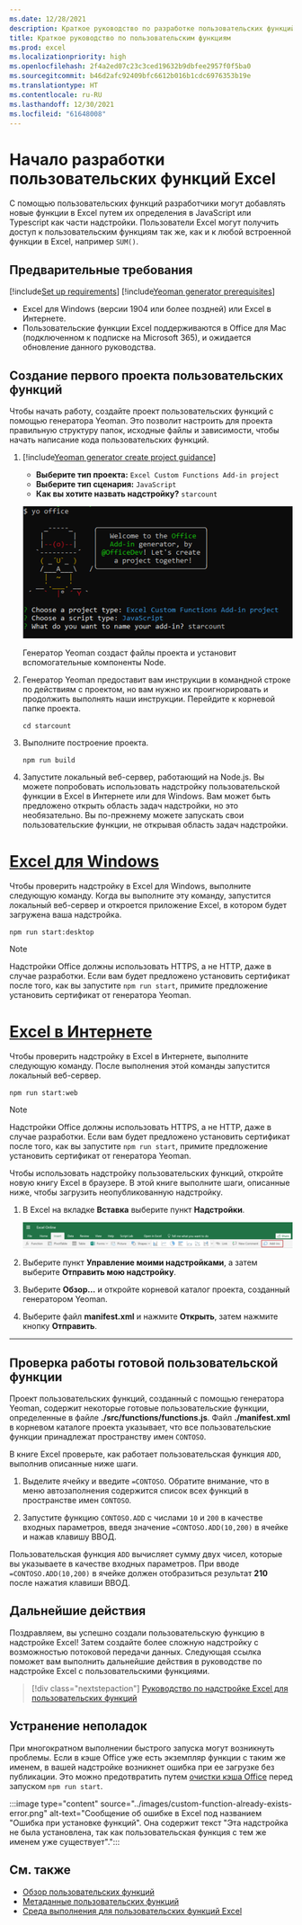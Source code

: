 ```yaml
---
ms.date: 12/28/2021
description: Краткое руководство по разработке пользовательских функций в Excel.
title: Краткое руководство по пользовательским функциям
ms.prod: excel
ms.localizationpriority: high
ms.openlocfilehash: 2f4a2ed07c23c3ced19632b9dbfee2957f0f5ba0
ms.sourcegitcommit: b46d2afc92409bfc6612b016b1cdc6976353b19e
ms.translationtype: HT
ms.contentlocale: ru-RU
ms.lasthandoff: 12/30/2021
ms.locfileid: "61648008"
---
```

# <a name="get-started-developing-excel-custom-functions"></a>Начало разработки пользовательских функций Excel

С помощью пользовательских функций разработчики могут добавлять новые функции в Excel путем их определения в JavaScript или Typescript как части надстройки. Пользователи Excel могут получить доступ к пользовательским функциям так же, как и к любой встроенной функции в Excel, например `SUM()`.

## <a name="prerequisites"></a>Предварительные требования

[!include[Set up requirements](../includes/set-up-dev-environment-beforehand.md)]
[!include[Yeoman generator prerequisites](../includes/quickstart-yo-prerequisites.md)]

- Excel для Windows (версии 1904 или более поздней) или Excel в Интернете.
- Пользовательские функции Excel поддерживаются в Office для Mac (подключенном к подписке на Microsoft 365), и ожидается обновление данного руководства.

## <a name="build-your-first-custom-functions-project"></a>Создание первого проекта пользовательских функций

Чтобы начать работу, создайте проект пользовательских функций с помощью генератора Yeoman. Это позволит настроить для проекта правильную структуру папок, исходные файлы и зависимости, чтобы начать написание кода пользовательских функций.

1. [!include[Yeoman generator create project guidance](../includes/yo-office-command-guidance.md)]

    - **Выберите тип проекта:** `Excel Custom Functions Add-in project`
    - **Выберите тип сценария:** `JavaScript`
    - **Как вы хотите назвать надстройку?** `starcount`

    ![Снимок экрана: интерфейс командной строки генератора Yeoman надстроек Office, запрашивающий проекты пользовательских функций.](../images/starcountPrompt.png)

    Генератор Yeoman создаст файлы проекта и установит вспомогательные компоненты Node.

1. Генератор Yeoman предоставит вам инструкции в командной строке по действиям с проектом, но вам нужно их проигнорировать и продолжить выполнять наши инструкции. Перейдите к корневой папке проекта.

    ```command&nbsp;line
    cd starcount
    ```

1. Выполните построение проекта.

    ```command&nbsp;line
    npm run build
    ```

1. Запустите локальный веб-сервер, работающий на Node.js. Вы можете попробовать использовать надстройку пользовательской функции в Excel в Интернете или для Windows. Вам может быть предложено открыть область задач надстройки, но это необязательно. Вы по-прежнему можете запускать свои пользовательские функции, не открывая область задач надстройки.

# <a name="excel-on-windows"></a>[Excel для Windows](#tab/excel-windows)

Чтобы проверить надстройку в Excel для Windows, выполните следующую команду. Когда вы выполните эту команду, запустится локальный веб-сервер и откроется приложение Excel, в котором будет загружена ваша надстройка.

```command&nbsp;line
npm run start:desktop
```

> [!NOTE]
> Надстройки Office должны использовать HTTPS, а не HTTP, даже в случае разработки. Если вам будет предложено установить сертификат после того, как вы запустите `npm run start`, примите предложение установить сертификат от генератора Yeoman.
    
# <a name="excel-on-the-web"></a>[Excel в Интернете](#tab/excel-online)

Чтобы проверить надстройку в Excel в Интернете, выполните следующую команду. После выполнения этой команды запустится локальный веб-сервер.

```command&nbsp;line
npm run start:web
```

> [!NOTE]
> Надстройки Office должны использовать HTTPS, а не HTTP, даже в случае разработки. Если вам будет предложено установить сертификат после того, как вы запустите `npm run start`, примите предложение установить сертификат от генератора Yeoman.

Чтобы использовать надстройку пользовательских функций, откройте новую книгу Excel в браузере. В этой книге выполните шаги, описанные ниже, чтобы загрузить неопубликованную надстройку.

1. В Excel на вкладке **Вставка** выберите пункт **Надстройки**.

   ![Снимок экрана: лента "Вставка" в Excel в Интернете с выделенной кнопкой "Мои надстройки".](../images/excel-cf-online-register-add-in-1.png)

1. Выберите пункт **Управление моими надстройками**, а затем выберите **Отправить мою надстройку**.

1. Выберите **Обзор...** и откройте корневой каталог проекта, созданный генератором Yeoman.

1. Выберите файл **manifest.xml** и нажмите **Открыть**, затем нажмите кнопку **Отправить**.

---

## <a name="try-out-a-prebuilt-custom-function"></a>Проверка работы готовой пользовательской функции

Проект пользовательских функций, созданный с помощью генератора Yeoman, содержит некоторые готовые пользовательские функции, определенные в файле **./src/functions/functions.js**. Файл **./manifest.xml** в корневом каталоге проекта указывает, что все пользовательские функции принадлежат пространству имен `CONTOSO`.

В книге Excel проверьте, как работает пользовательская функция `ADD`, выполнив описанные ниже шаги.

1. Выделите ячейку и введите `=CONTOSO`. Обратите внимание, что в меню автозаполнения содержится список всех функций в пространстве имен `CONTOSO`.

1. Запустите функцию `CONTOSO.ADD` с числами `10` и `200` в качестве входных параметров, введя значение `=CONTOSO.ADD(10,200)` в ячейке и нажав клавишу ВВОД.

Пользовательская функция `ADD` вычисляет сумму двух чисел, которые вы указываете в качестве входных параметров. При вводе `=CONTOSO.ADD(10,200)` в ячейке должен отобразиться результат **210** после нажатия клавиши ВВОД.

## <a name="next-steps"></a>Дальнейшие действия

Поздравляем, вы успешно создали пользовательскую функцию в надстройке Excel! Затем создайте более сложную надстройку с возможностью потоковой передачи данных. Следующая ссылка поможет вам выполнить дальнейшие действия в руководстве по надстройке Excel с пользовательскими функциями.

> [!div class="nextstepaction"]
> [Руководство по надстройке Excel для пользовательских функций](../tutorials/excel-tutorial-create-custom-functions.md#create-a-custom-function-that-requests-data-from-the-web)

## <a name="troubleshooting"></a>Устранение неполадок

При многократном выполнении быстрого запуска могут возникнуть проблемы. Если в кэше Office уже есть экземпляр функции с таким же именем, в вашей надстройке возникнет ошибка при ее загрузке без публикации. Это можно предотвратить путем [очистки кэша Office](../testing/clear-cache.md) перед запуском `npm run start`.

:::image type="content" source="../images/custom-function-already-exists-error.png" alt-text="Сообщение об ошибке в Excel под названием &quot;Ошибка при установке функций&quot;. Она содержит текст &quot;Эта надстройка не была установлена, так как пользовательская функция с тем же именем уже существует&quot;.":::

## <a name="see-also"></a>См. также

- [Обзор пользовательских функций](../excel/custom-functions-overview.md)
- [Метаданные пользовательских функций](../excel/custom-functions-json.md)
- [Среда выполнения для пользовательских функций Excel](../excel/custom-functions-runtime.md)

